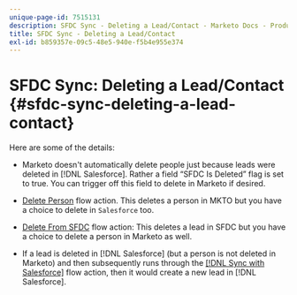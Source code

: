 ```yaml
---
unique-page-id: 7515131
description: SFDC Sync - Deleting a Lead/Contact - Marketo Docs - Product Documentation
title: SFDC Sync - Deleting a Lead/Contact
exl-id: b859357e-09c5-48e5-940e-f5b4e955e374
---
```

# SFDC Sync: Deleting a Lead/Contact {#sfdc-sync-deleting-a-lead-contact}

Here are some of the details:

* Marketo doesn't automatically delete people just because leads were deleted in [!DNL Salesforce]. Rather a field “SFDC Is Deleted” flag is set to true. You can trigger off this field to delete in Marketo if desired.
* [Delete Person](/help/marketo/product-docs/core-marketo-concepts/smart-campaigns/flow-actions/delete-person.md) flow action. This deletes a person in MKTO but you have a choice to delete in `Salesforce` too.

* [Delete From SFDC](/help/marketo/product-docs/core-marketo-concepts/smart-campaigns/salesforce-flow-actions/delete-person-from-sfdc.md) flow action: This deletes a lead in SFDC but you have a choice to delete a person in Marketo as well.
* If a lead is deleted in [!DNL Salesforce] (but a person is not deleted in Marketo) and then subsequently runs through the [[!DNL Sync with Salesforce]](/help/marketo/product-docs/core-marketo-concepts/smart-campaigns/salesforce-flow-actions/sync-person-to-sfdc.md) flow action, then it would create a new lead in [!DNL Salesforce].
